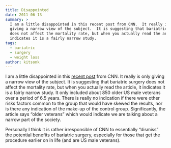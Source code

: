 ```yaml
---
title: Disappointed
date: 2011-06-13
summary: >
  I am a little disappointed in this recent post from CNN.  It really is only
  giving a narrow view of the subject.  It is suggesting that bariatric surgery
  does not affect the mortality rate, but when you actually read the article, it
  indicates it is a fairly narrow study.
tags:
  - bariatric
  - surgery
  - weight loss
author: kitsonk
---
```


I am a little disappointed in this
[recent post](https://thechart.blogs.cnn.com/2011/06/12/bariatric-surgery-doesnt-help-obese-live-longer-study-says/)
from CNN. It really is only giving a narrow view of the subject. It is suggesting that bariatric surgery does not affect
the mortality rate, but when you actually read the article, it indicates it is a fairly narrow study. It only included
about 850 older US male veterans over a period of 6.5 years. There is really no indication if there were other risks
factors common to the group that would have skewed the results, nor is there any indication of the make-up of the
control group. Significantly, the article says “older veterans” which would indicate we are talking about a narrow part
of the society.

Personally I think it is rather irresponsible of CNN to essentially “dismiss” the potential benefits of bariatric
surgery, especially for those that get the procedure earlier on in life (and are US male veterans).
